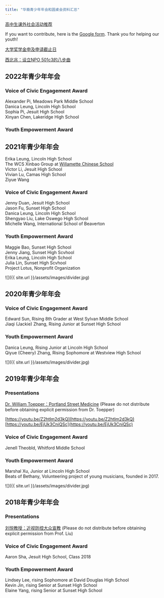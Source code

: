 ```yaml
---
title: "华裔青少年年会和圆桌会资料汇总"
---
```


[高中生课外社会活动推荐](https://goo.gl/2d2Kri)

If you want to contribute, here is the [Google form](https://goo.gl/5HpKVU). Thank you for helping our youth!

[大学奖学金申及申请截止日](https://willamette.edu/offices/saga/students/external/index.html)

[西北兆：设立NPO 501c3的八步曲](https://drive.google.com/file/d/1F5pXE9Ml0s2EY1s2_lgn2_IfSTszVgOO/view?usp=sharing)

## 2022年青少年年会

### Voice of Civic Engagement Award

Alexander Pi, Meadows Park Middle School  
Danica Leung, Lincoln High School  
Sophia Pi, Jesuit High School  
Xinyan Chen, Lakeridge High School  

### Youth Empowerment Award

## 2021年青少年年会

Erika Leung, Lincoln High School  
The WCS Xinbao Group at [Willamette Chinese School](https://wcscorvallis.webs.com/)  
Victor Li, Jesuit High School  
Vivian Lu, Camas High School  
Ziyue Wang  

### Voice of Civic Engagement Award

Jenny Duan, Jesuit High School  
Jason Fu, Sunset High School  
Danica Leung, Lincoln High School  
Shengyao Liu, Lake Oswego High School  
Michelle Wang, International School of Beaverton  

### Youth Empowerment Award

Maggie Bao, Sunset High School  
Jenny Jiang, Sunset High Scvhool  
Erika Leung, Lincoln High School  
Julia Lin, Sunset High Scvhool  
Project Lotus, Nonprofit Organization  

![]({{ site.url }}/assets/images/divider.jpg)

## 2020年青少年年会

### Voice of Civic Engagement Award

Edward Sun, Rising 8th Grader at West Sylvan Middle School  
Jiaqi (Jackie) Zhang, Rising Junior at Sunset High School  

### Youth Empowerment Award

Danica Leung, Rising Junior at Lincoln High School  
Qiyue (Cheery) Zhang, Rising Sophomore at Westview High School  

![]({{ site.url }}/assets/images/divider.jpg)

## 2019年青少年年会

### Presentations

[Dr. William Toepper：Portland Street Medicine](/assets/pdf/toepper_ppt.pdf) (Please do not distribute before obtaining explicit permission from Dr. Toepper)

[https://youtu.be/Z2htIm2d3kQ](https://youtu.be/Z2htIm2d3kQ)  
[https://youtu.be/EjUk3CniQSc](https://youtu.be/EjUk3CniQSc)  

### Voice of Civic Engagement Award

Jenell Theobld, Whitford Middle School

### Youth Empowerment Award

Marshal Xu, Junior at Lincoln High School  
Beats of Bethany, Volunteering project of young musicians, founded in 2017.    

![]({{ site.url }}/assets/images/divider.jpg)

## 2018年青少年年会

### Presentations

[刘悦教授：近视防控大众宣教](https://drive.google.com/file/d/1HE17qlcgluQsDLGVo18DvkTd8-L-6olF/view?usp=sharing) (Please do not distribute before obtaining explicit permission from Prof. Liu)

### Voice of Civic Engagement Award

Aaron Sha, Jesuit High School, Class 2018

### Youth Empowerment Award

Lindsey Lee, rising Sophomore at David Douglas High School  
Kevin Jin, rising Senior at Sunset High School  
Elaine Yang, rising Senior at Sunset High School  
